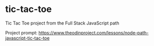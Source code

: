 # tic-tac-toe
Tic Tac Toe project from the Full Stack JavaScript path

Project prompt: https://www.theodinproject.com/lessons/node-path-javascript-tic-tac-toe